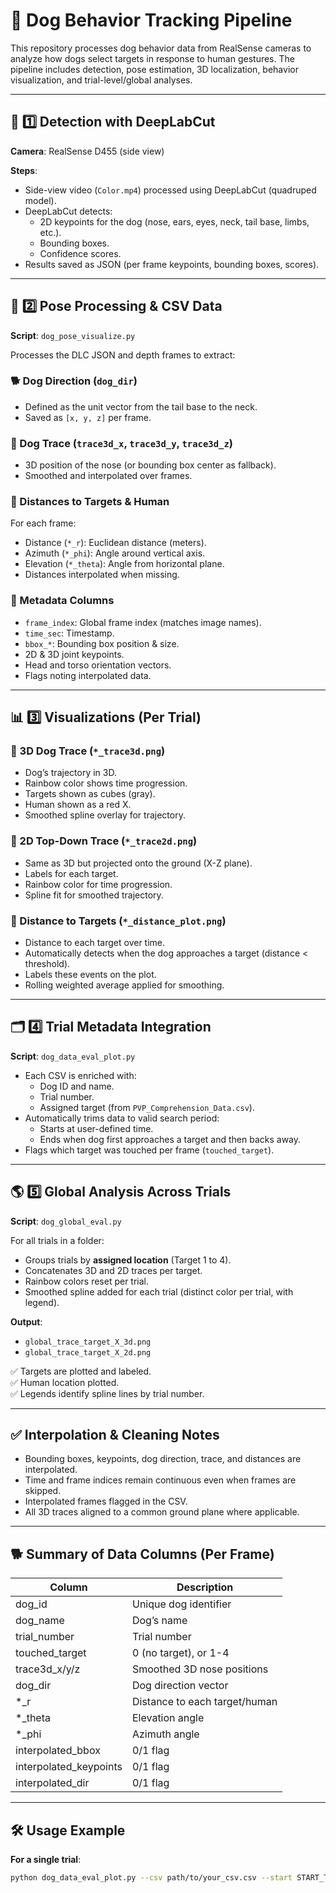 # 🐶 Dog Behavior Tracking Pipeline

This repository processes dog behavior data from RealSense cameras to analyze how dogs select targets in response to human gestures. The pipeline includes detection, pose estimation, 3D localization, behavior visualization, and trial-level/global analyses.

---

## 📌 1️⃣ Detection with DeepLabCut

**Camera**: RealSense D455 (side view)

**Steps**:
- Side-view video (`Color.mp4`) processed using DeepLabCut (quadruped model).
- DeepLabCut detects:
  - 2D keypoints for the dog (nose, ears, eyes, neck, tail base, limbs, etc.).
  - Bounding boxes.
  - Confidence scores.
- Results saved as JSON (per frame keypoints, bounding boxes, scores).

---

## 📌 2️⃣ Pose Processing & CSV Data

**Script**: `dog_pose_visualize.py`

Processes the DLC JSON and depth frames to extract:

### 🐕 Dog Direction (`dog_dir`)
- Defined as the unit vector from the tail base to the neck.
- Saved as `[x, y, z]` per frame.

### 🐾 Dog Trace (`trace3d_x`, `trace3d_y`, `trace3d_z`)
- 3D position of the nose (or bounding box center as fallback).
- Smoothed and interpolated over frames.

### 🎯 Distances to Targets & Human
For each frame:
- Distance (`*_r`): Euclidean distance (meters).
- Azimuth (`*_phi`): Angle around vertical axis.
- Elevation (`*_theta`): Angle from horizontal plane.
- Distances interpolated when missing.

### 🔎 Metadata Columns
- `frame_index`: Global frame index (matches image names).
- `time_sec`: Timestamp.
- `bbox_*`: Bounding box position & size.
- 2D & 3D joint keypoints.
- Head and torso orientation vectors.
- Flags noting interpolated data.

---

## 📊 3️⃣ Visualizations (Per Trial)

### 🔹 3D Dog Trace (`*_trace3d.png`)
- Dog’s trajectory in 3D.
- Rainbow color shows time progression.
- Targets shown as cubes (gray).
- Human shown as a red X.
- Smoothed spline overlay for trajectory.

### 🔹 2D Top-Down Trace (`*_trace2d.png`)
- Same as 3D but projected onto the ground (X-Z plane).
- Labels for each target.
- Rainbow color for time progression.
- Spline fit for smoothed trajectory.

### 🔹 Distance to Targets (`*_distance_plot.png`)
- Distance to each target over time.
- Automatically detects when the dog approaches a target (distance < threshold).
- Labels these events on the plot.
- Rolling weighted average applied for smoothing.

---

## 🗂 4️⃣ Trial Metadata Integration

**Script**: `dog_data_eval_plot.py`

- Each CSV is enriched with:
  - Dog ID and name.
  - Trial number.
  - Assigned target (from `PVP_Comprehension_Data.csv`).
- Automatically trims data to valid search period:
  - Starts at user-defined time.
  - Ends when dog first approaches a target and then backs away.
- Flags which target was touched per frame (`touched_target`).

---

## 🌎 5️⃣ Global Analysis Across Trials

**Script**: `dog_global_eval.py`

For all trials in a folder:
- Groups trials by **assigned location** (Target 1 to 4).
- Concatenates 3D and 2D traces per target.
- Rainbow colors reset per trial.
- Smoothed spline added for each trial (distinct color per trial, with legend).

**Output**:
- `global_trace_target_X_3d.png`
- `global_trace_target_X_2d.png`

✅ Targets are plotted and labeled.  
✅ Human location plotted.  
✅ Legends identify spline lines by trial number.

---

## ✅ Interpolation & Cleaning Notes

- Bounding boxes, keypoints, dog direction, trace, and distances are interpolated.
- Time and frame indices remain continuous even when frames are skipped.
- Interpolated frames flagged in the CSV.
- All 3D traces aligned to a common ground plane where applicable.

---

## 🐕 Summary of Data Columns (Per Frame)

| Column                 | Description                                  |
|------------------------|----------------------------------------------|
| dog_id                 | Unique dog identifier                        |
| dog_name               | Dog’s name                                   |
| trial_number           | Trial number                                 |
| touched_target         | 0 (no target), or 1-4                       |
| trace3d_x/y/z          | Smoothed 3D nose positions                  |
| dog_dir                | Dog direction vector                         |
| *_r                    | Distance to each target/human                |
| *_theta                | Elevation angle                              |
| *_phi                  | Azimuth angle                                |
| interpolated_bbox      | 0/1 flag                                    |
| interpolated_keypoints | 0/1 flag                                    |
| interpolated_dir       | 0/1 flag                                    |

---

## 🛠 Usage Example

**For a single trial**:

```bash
python dog_data_eval_plot.py --csv path/to/your_csv.csv --start START_TIME --side_view

